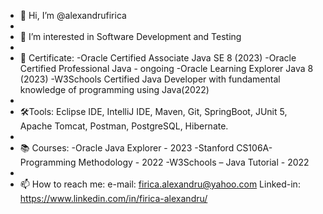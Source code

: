 - 👋 Hi, I’m @alexandrufirica
- 
- 👀 I’m interested in Software Development and Testing
- 
- 📜 Certificate: -Oracle Certified Associate Java SE 8 (2023)
                  -Oracle Certified Professional Java - ongoing
                  -Oracle Learning Explorer Java 8 (2023)
                  -W3Schools Certified Java Developer with fundamental knowledge of programming using Java(2022)
-
- 🛠️Tools: Eclipse IDE, IntelliJ IDE, Maven, Git, SpringBoot, JUnit 5, Apache Tomcat, Postman, PostgreSQL, Hibernate.
-               
- 📚 Courses: -Oracle Java Explorer - 2023
              -Stanford CS106A-Programming Methodology - 2022
              -W3Schools – Java Tutorial - 2022
-             
- 📫 How to reach me: e-mail: firica.alexandru@yahoo.com
                      Linked-in: https://www.linkedin.com/in/firica-alexandru/


